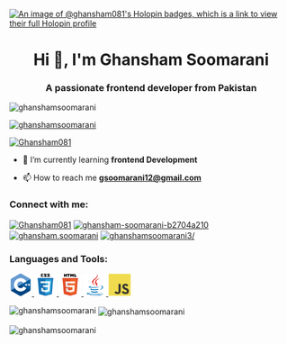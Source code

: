 [![An image of @ghansham081's Holopin badges, which is a link to view their full Holopin profile](https://holopin.me/ghansham081)](https://holopin.io/@ghansham081)
<h1 align="center">Hi 👋, I'm Ghansham Soomarani</h1>
<h3 align="center">A passionate frontend developer from Pakistan</h3>
<p align="left"> <img src="https://komarev.com/ghpvc/?username=ghanshamsoomarani&label=Profile%20views&color=0e75b6&style=flat" alt="ghanshamsoomarani" /> </p>

<p align="left"> <a href="https://github.com/ryo-ma/github-profile-trophy"><img src="https://github-profile-trophy.vercel.app/?username=ghanshamsoomarani" alt="ghanshamsoomarani" /></a> </p>

<p align="left"> <a href="https://x.com/Ghansham081?t=lLqHi0__96bjnbFMqB7DgA&s=09" target="blank"><img src="https://img.shields.io/twitter/follow/Ghansham081?logo=twitter&style=for-the-badge" alt="Ghansham081" /></a> </p>

- 🌱 I’m currently learning **frontend Development**

- 📫 How to reach me **gsoomarani12@gmail.com**

<h3 align="left">Connect with me:</h3>
<p align="left">
<a href="https://twitter.com/Ghansham081" target="blank"><img align="center" src="https://raw.githubusercontent.com/rahuldkjain/github-profile-readme-generator/master/src/images/icons/Social/twitter.svg" alt="Ghansham081" height="30" width="40" /></a>
<a href="https://linkedin.com/in/ghansham-soomarani-b2704a210" target="blank"><img align="center" src="https://raw.githubusercontent.com/rahuldkjain/github-profile-readme-generator/master/src/images/icons/Social/linked-in-alt.svg" alt="ghansham-soomarani-b2704a210" height="30" width="40" /></a>
<a href="https://fb.com/ghansham.soomarani" target="blank"><img align="center" src="https://raw.githubusercontent.com/rahuldkjain/github-profile-readme-generator/master/src/images/icons/Social/facebook.svg" alt="ghansham.soomarani" height="30" width="40" /></a>
<a href="https://instagram.com/ghanshamsoomarani3/" target="blank"><img align="center" src="https://raw.githubusercontent.com/rahuldkjain/github-profile-readme-generator/master/src/images/icons/Social/instagram.svg" alt="ghanshamsoomarani3/" height="30" width="40" /></a>
</p>

<h3 align="left">Languages and Tools:</h3>
<p align="left"> <a href="https://www.w3schools.com/cpp/" target="_blank" rel="noreferrer"> <img src="https://raw.githubusercontent.com/devicons/devicon/master/icons/cplusplus/cplusplus-original.svg" alt="cplusplus" width="40" height="40"/> </a> <a href="https://www.w3schools.com/css/" target="_blank" rel="noreferrer"> <img src="https://raw.githubusercontent.com/devicons/devicon/master/icons/css3/css3-original-wordmark.svg" alt="css3" width="40" height="40"/> </a> <a href="https://www.w3.org/html/" target="_blank" rel="noreferrer"> <img src="https://raw.githubusercontent.com/devicons/devicon/master/icons/html5/html5-original-wordmark.svg" alt="html5" width="40" height="40"/> </a> <a href="https://www.java.com" target="_blank" rel="noreferrer"> <img src="https://raw.githubusercontent.com/devicons/devicon/master/icons/java/java-original.svg" alt="java" width="40" height="40"/> </a> <a href="https://developer.mozilla.org/en-US/docs/Web/JavaScript" target="_blank" rel="noreferrer"> <img src="https://raw.githubusercontent.com/devicons/devicon/master/icons/javascript/javascript-original.svg" alt="javascript" width="40" height="40"/> </a> </p>

<p><img align="left" src="https://github-readme-stats.vercel.app/api/top-langs?username=ghanshamsoomarani&show_icons=true&locale=en&layout=compact" alt="ghanshamsoomarani" /></p>

<p>&nbsp;<img align="center" src="https://github-readme-stats.vercel.app/api?username=ghanshamsoomarani&show_icons=true&locale=en" alt="ghanshamsoomarani" /></p>

<p><img align="center" src="https://github-readme-streak-stats.herokuapp.com/?user=ghanshamsoomarani&" alt="ghanshamsoomarani" /></p>
